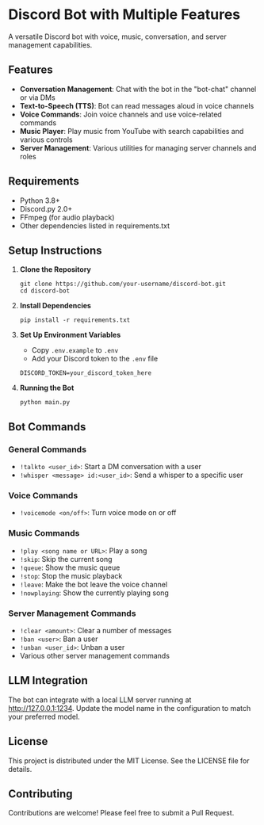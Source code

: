 # Discord Bot with Multiple Features

A versatile Discord bot with voice, music, conversation, and server management capabilities.

## Features

- **Conversation Management**: Chat with the bot in the "bot-chat" channel or via DMs
- **Text-to-Speech (TTS)**: Bot can read messages aloud in voice channels
- **Voice Commands**: Join voice channels and use voice-related commands
- **Music Player**: Play music from YouTube with search capabilities and various controls
- **Server Management**: Various utilities for managing server channels and roles

## Requirements

- Python 3.8+
- Discord.py 2.0+
- FFmpeg (for audio playback)
- Other dependencies listed in requirements.txt

## Setup Instructions

1. **Clone the Repository**
   ```
   git clone https://github.com/your-username/discord-bot.git
   cd discord-bot
   ```

2. **Install Dependencies**
   ```
   pip install -r requirements.txt
   ```

3. **Set Up Environment Variables**
   - Copy `.env.example` to `.env`
   - Add your Discord token to the `.env` file
   ```
   DISCORD_TOKEN=your_discord_token_here
   ```

4. **Running the Bot**
   ```
   python main.py
   ```

## Bot Commands

### General Commands
- `!talkto <user_id>`: Start a DM conversation with a user
- `!whisper <message> id:<user_id>`: Send a whisper to a specific user

### Voice Commands
- `!voicemode <on/off>`: Turn voice mode on or off

### Music Commands
- `!play <song name or URL>`: Play a song
- `!skip`: Skip the current song
- `!queue`: Show the music queue
- `!stop`: Stop the music playback
- `!leave`: Make the bot leave the voice channel
- `!nowplaying`: Show the currently playing song

### Server Management Commands
- `!clear <amount>`: Clear a number of messages
- `!ban <user>`: Ban a user
- `!unban <user_id>`: Unban a user
- Various other server management commands

## LLM Integration

The bot can integrate with a local LLM server running at http://127.0.0.1:1234. Update the model name in the configuration to match your preferred model.

## License

This project is distributed under the MIT License. See the LICENSE file for details.

## Contributing

Contributions are welcome! Please feel free to submit a Pull Request. 